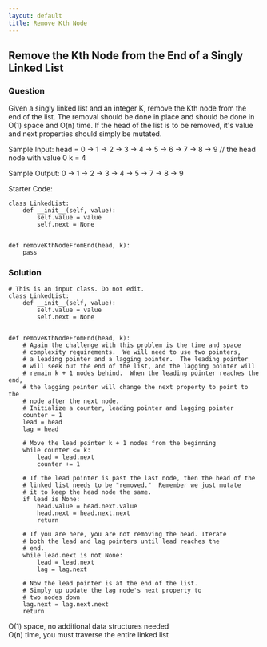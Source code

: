 ```yaml
---
layout: default
title: Remove Kth Node
---
```


## Remove the Kth Node from the End of a Singly Linked List

### Question
Given a singly linked list and an integer K, remove the Kth node from the end of the list.  The removal should be done in place and should be done in O(1) space and O(n) time.  If the head of the list is to be removed, it's value and next properties should simply be mutated.

Sample Input:
head = 0 -> 1 -> 2 -> 3 -> 4 -> 5 -> 6 -> 7 -> 8 -> 9 // the head node with value 0
k = 4

Sample Output:
0 -> 1 -> 2 -> 3 -> 4 -> 5 -> 7 -> 8 -> 9

Starter Code:
```
class LinkedList:
    def __init__(self, value):
        self.value = value
        self.next = None


def removeKthNodeFromEnd(head, k):
    pass
```

### Solution
```
# This is an input class. Do not edit.
class LinkedList:
    def __init__(self, value):
        self.value = value
        self.next = None


def removeKthNodeFromEnd(head, k):
    # Again the challenge with this problem is the time and space
    # complexity requirements.  We will need to use two pointers,
    # a leading pointer and a lagging pointer.  The leading pointer
    # will seek out the end of the list, and the lagging pointer will
    # remain k + 1 nodes behind.  When the leading pointer reaches the end,
    # the lagging pointer will change the next property to point to the
    # node after the next node.
    # Initialize a counter, leading pointer and lagging pointer
    counter = 1
    lead = head
    lag = head

    # Move the lead pointer k + 1 nodes from the beginning
    while counter <= k:
        lead = lead.next
        counter += 1

    # If the lead pointer is past the last node, then the head of the
    # linked list needs to be "removed."  Remember we just mutate
    # it to keep the head node the same.
    if lead is None:
        head.value = head.next.value
        head.next = head.next.next
        return

    # If you are here, you are not removing the head. Iterate
    # both the lead and lag pointers until lead reaches the
    # end.
    while lead.next is not None:
        lead = lead.next
        lag = lag.next

    # Now the lead pointer is at the end of the list.
    # Simply up update the lag node's next property to 
    # two nodes down
    lag.next = lag.next.next
    return
```
O(1) space, no additional data structures needed\
O(n) time, you must traverse the entire linked list
